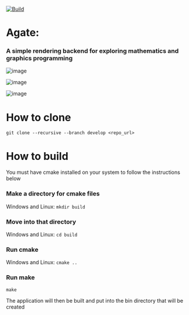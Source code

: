 
[![Build](https://github.com/wba6/Agate/actions/workflows/weekly-multi-platform-build.yml/badge.svg)](https://github.com/wba6/Agate/actions/workflows/weekly-multi-platform-build.yml)
# Agate: 
### A simple rendering backend for exploring mathematics and graphics programming
![image](https://github.com/user-attachments/assets/42662d4c-b7dc-4ad9-bc73-b0c6c2d60b3d)

![image](https://github.com/user-attachments/assets/6f966f0d-b287-435c-9098-0cd5e85e10bb)

![image](https://github.com/wba6/Agate/assets/76547127/1ebbba4a-5f6b-40eb-aa5e-fac1ab247b11)

# How to clone 
```git clone --recursive --branch develop <repo_url>```

# How to build
You must have cmake installed on your system to follow the instructions below

### Make a directory for cmake files
Windows and Linux: 
```mkdir build```

### Move into that directory
Windows and Linux:
```cd build```

### Run cmake 
Windows and Linux:
```cmake ..```

### Run make
```make```

The application will then be built and put into the bin directory that will be created

